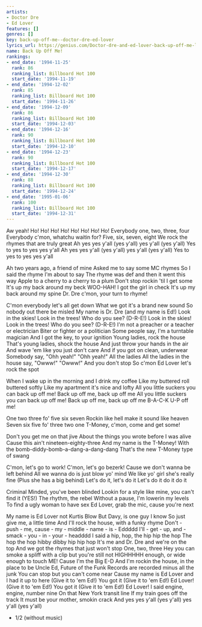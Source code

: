 ```yaml
---
artists:
- Doctor Dre
- Ed Lover
features: []
genres: []
key: back-up-off-me--doctor-dre-ed-lover
lyrics_url: https://genius.com/Doctor-dre-and-ed-lover-back-up-off-me-lyrics
name: Back Up Off Me!
rankings:
- end_date: '1994-11-25'
  rank: 86
  ranking_list: Billboard Hot 100
  start_date: '1994-11-19'
- end_date: '1994-12-02'
  rank: 85
  ranking_list: Billboard Hot 100
  start_date: '1994-11-26'
- end_date: '1994-12-09'
  rank: 86
  ranking_list: Billboard Hot 100
  start_date: '1994-12-03'
- end_date: '1994-12-16'
  rank: 90
  ranking_list: Billboard Hot 100
  start_date: '1994-12-10'
- end_date: '1994-12-23'
  rank: 90
  ranking_list: Billboard Hot 100
  start_date: '1994-12-17'
- end_date: '1994-12-30'
  rank: 88
  ranking_list: Billboard Hot 100
  start_date: '1994-12-24'
- end_date: '1995-01-06'
  rank: 100
  ranking_list: Billboard Hot 100
  start_date: '1994-12-31'
---
```

Aw yeah!
Ho! Ho! Ho! Ho! Ho! Ho! Ho! Ho!
Everybody one, two, three, four
Everybody c'mon, whatchu waitin for?
Five, six, seven, eight
We rock the rhymes that are truly great
Ah yes yes y'all (yes y'all) yes y'all (yes y'all)
Yes to yes to yes yes y'all
Ah yes yes y'all (yes y'all) yes y'all (yes y'all)
Yes to yes to yes yes y'all

Ah two years ago, a friend of mine
Asked me to say some MC rhymes
So I said the rhyme I'm about to say
The rhyme was def and then it went this way
Apple to a cherry to a cherry to a plum
Don't stop rockin 'til I get some
It's up my back around my beck
WOO-HAH! I got the girl in check
It's up my back around my spine
Dr. Dre c'mon, your turn to rhyme!


C'mon everybody let's all get down
What we got it's a brand new sound
So nobody out there be misled
My name is Dr. Dre (and my name is Ed!)
Look in the skies! Look in the trees!
Who do you see? (D-R-E!)
Look in the skies! Look in the trees!
Who do you see? (D-R-E!)
I'm not a preacher or a teacher or electrician
Biter or fighter or a politician
Some people say, I'm a turntable magician
And I got the key, to your ignition
Young ladies, rock the house
That's young ladies, shock the house
And just throw your hands in the air
And wave 'em like you just don't care
And if you got on clean, underwear
Somebody say, "Ohh yeah!"
"Ohh yeah!" All the ladies
All the ladies in the house say, "Owww!"
"Owww!" And you don't stop
So c'mon Ed Lover let's rock the spot


When I wake up in the morning and I drink my coffee
Like my buttered roll buttered softly
Like my apartment it's nice and lofty
All you little suckers you can back up off me!
Back up off me, back up off me
All you little suckers you can back up off me!
Back up off me, back up off me
B-A-C-K U-P off me!


One two three fo' five six seven
Rockin like hell make it sound like heaven
Seven six five fo' three two one
T-Money, c'mon, come and get some!


Don't you get me on that jive
About the things you wrote before I was alive
Cause this ain't nineteen-eighty-three
And my name is the T-Money!
With the bomb-diddy-bomb-a-dang-a-dang-dang
That's the new T-Money type of swang


C'mon, let's go to work!
C'mon, let's go bezerk!
Cause we don't wanna be left behind
All we wanna do is just blow yo' mind
We like yo' girl she's really fine
(Plus she has a big behind)
Let's do it, let's do it
Let's do it do it do it


Criminal Minded, you've been blinded
Lookin for a style like mine, you can't find it
(YES!) The rhythm, the rebel
Without a pause, I'm lowerin my levels
To find a ugly woman to have sex
Ed Lover, grab the mic, cause you're next

My name is Ed Lover not Kurtis Blow
But Davy, is one guy I know
So just give me, a little time
And I'll rock the house, with a funky rhyme
Don't - push - me, cause - my - middle - name - is - Eddddd
I'll - get - up, and - smack - you - in - your - headddd
I said a hip, hop, the hip hip the hop
The hop the hop hibby dibby hip hip hop
It's me and Dr. Dre and we're on the top
And we got the rhymes that just won't stop
One, two, three
Hey you can smoke a spliff with a clip but you're still not
HIGHHHHH enough, or wide enough to touch
ME! Cause I'm the Big E-D
And I'm rockin the house, in the place to be
Uncle Ed, Future of the Funk
Records are recorded minus all the junk
You can stop but you can't come near
Cause my name is Ed Lover and I had it up to here
(Give it to 'em Ed!) You got it
(Give it to 'em Ed!) Ed Lover!
(Give it to 'em Ed!) You got it
(Give it to 'em Ed!) Ed Lover!
I said engine, engine, number nine
On that New York transit line
If my train goes off the track
It must be your mother, smokin crack
And yes yes y'all (yes y'all) yes y'all (yes y'all)

 - 1/2 (without music)
